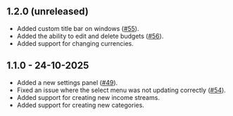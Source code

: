 
## 1.2.0 (unreleased)

- Added custom title bar on windows ([#55](https://github.com/snubwoody/folio/pull/55)).
- Added the ability to edit and delete budgets ([#56](https://github.com/snubwoody/folio/pull/55)).
- Added support for changing currencies.

## 1.1.0 - 24-10-2025

- Added a new settings panel ([#49](https://github.com/snubwoody/folio/pull/49)).
- Fixed an issue where the select menu was not updating
correctly ([#54](https://github.com/snubwoody/folio/pull/54)).
- Added support for creating new income streams.
- Added support for creating new categories.
